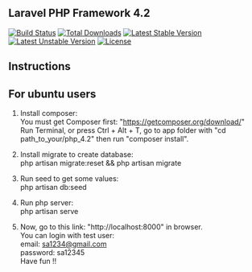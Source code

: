 ## Laravel PHP Framework 4.2 

[![Build Status](https://travis-ci.org/laravel/framework.svg)](https://travis-ci.org/laravel/framework)
[![Total Downloads](https://poser.pugx.org/laravel/framework/downloads.svg)](https://packagist.org/packages/laravel/framework)
[![Latest Stable Version](https://poser.pugx.org/laravel/framework/v/stable.svg)](https://packagist.org/packages/laravel/framework)
[![Latest Unstable Version](https://poser.pugx.org/laravel/framework/v/unstable.svg)](https://packagist.org/packages/laravel/framework)
[![License](https://poser.pugx.org/laravel/framework/license.svg)](https://packagist.org/packages/laravel/framework)

## Instructions

## For ubuntu users

1. Install composer:<br/>
	You must get Composer first: "https://getcomposer.org/download/"
	<br/>
	Run Terminal, or press Ctrl + Alt + T, go to app folder with "cd path_to_your/php_4.2" then run "composer install". 

2. Install migrate to create database:<br/>
	php artisan migrate:reset && php artisan migrate
	
3. Run seed to get some values:<br/>
	php artisan db:seed 

4. Run php server:<br/>
	php artisan serve

5. Now, go to this link: "http://localhost:8000" in browser.<br/>
	You can login with test user:<br/>
		email: sa1234@gmail.com<br/>
		password: sa12345<br/>
	Have fun !!

##
